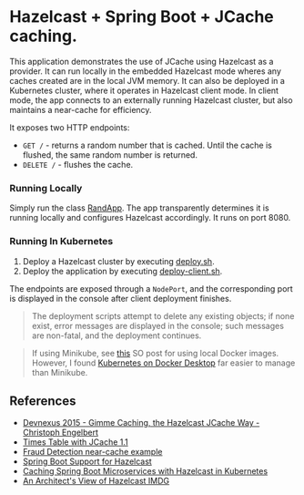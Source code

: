Hazelcast + Spring Boot + JCache caching.
==
This application demonstrates the use of JCache using Hazelcast as a provider. It can run locally in the embedded 
Hazelcast mode wheres any caches created are in the local JVM memory. It can also be deployed in a Kubernetes cluster, where
it operates in Hazelcast client mode. In client mode, the app connects to an externally running Hazelcast cluster, but
also maintains a near-cache for efficiency.

It exposes two HTTP endpoints:
* `GET /` - returns a random number that is cached. Until the cache is flushed, the same random number is returned.
* `DELETE /` - flushes the cache.

### Running Locally
Simply run the class [RandApp](src/main/kotlin/org/asarkar/cache/RandApp.kt). The app transparently determines it is
running locally and configures Hazelcast accordingly. It runs on port 8080.

### Running In Kubernetes
  1. Deploy a Hazelcast cluster by executing [deploy.sh](src/main/scripts/deploy.sh).
  2. Deploy the application by executing [deploy-client.sh](src/main/scripts/deploy-client.sh).

The endpoints are exposed through a `NodePort`, and the corresponding port is displayed in the console after client
deployment finishes.

> The deployment scripts attempt to delete any existing objects; if none exist, error messages are displayed in the
> console; such messages are non-fatal, and the deployment continues.

> If using Minikube, see [this](https://stackoverflow.com/a/42564211/839733) SO post for using local Docker images.
> However, I found [Kubernetes on Docker Desktop](https://blog.docker.com/2018/07/kubernetes-is-now-available-in-docker-desktop-stable-channel/)
> far easier to manage than Minikube.

## References
* [Devnexus 2015 - Gimme Caching, the Hazelcast JCache Way - Christoph Engelbert](https://www.youtube.com/watch?v=lQZmemBXjFE)
* [Times Table with JCache 1.1](https://github.com/hazelcast/hazelcast-code-samples/tree/master/jcache-1.1/times-table)
* [Fraud Detection near-cache example](https://hazelcast.com/blog/fraud-detection-near-cache-example/)
* [Spring Boot Support for Hazelcast](https://docs.spring.io/spring-boot/docs/current/reference/html/boot-features-hazelcast.html)
* [Caching Spring Boot Microservices with Hazelcast in Kubernetes](src/site/Caching_SpringBoot_Microservices_with_Hazelcast_in_Kubernetes.pdf)
* [An Architect's View of Hazelcast IMDG](src/site/Architects_View.pdf)